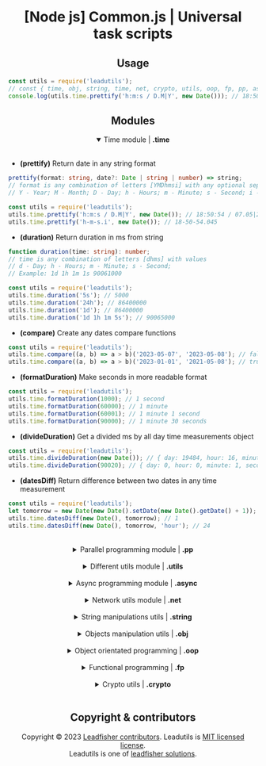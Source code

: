 <h1 align="center">[Node js] Common.js | Universal task scripts</h1>

<h2 align="center"> Usage</h2>

```javascript
const utils = require('leadutils');
// const { time, obj, string, time, net, crypto, utils, oop, fp, pp, async } = utils;
console.log(utils.time.prettify('h:m:s / D.M|Y', new Date())); // 18:50:54 / 07.05|2023
```

<h2 align="center"> Modules</h2>

<details open>

  <summary width="100%" align="center">Time module | <b>.time</b></summary><br/>

- **(prettify)** Return date in any string format

```ts
prettify(format: string, date?: Date | string | number) => string;
// format is any combination of letters [YMDhmsi] with any optional separators
// Y - Year; M - Month; D - Day; h - Hours; m - Minute; s - Second; i - Millisecond
```

```javascript
const utils = require('leadutils');
utils.time.prettify('h:m:s / D.M|Y', new Date()); // 18:50:54 / 07.05|2023
utils.time.prettify('h-m-s.i', new Date()); // 18-50-54.045
```

- **(duration)** Return duration in ms from string

```ts
function duration(time: string): number;
// time is any combination of letters [dhms] with values
// d - Day; h - Hours; m - Minute; s - Second;
// Example: 1d 1h 1m 1s 90061000
```

```javascript
const utils = require('leadutils');
utils.time.duration('5s'); // 5000
utils.time.duration('24h'); // 86400000
utils.time.duration('1d'); // 86400000
utils.time.duration('1d 1h 1m 5s'); // 90065000
```

- **(compare)** Create any dates compare functions

```javascript
const utils = require('leadutils');
utils.time.compare((a, b) => a > b)('2023-05-07', '2023-05-08'); // false
utils.time.compare((a, b) => a > b)('2023-01-01', '2021-05-08'); // true
```

- **(formatDuration)** Make seconds in more readable format

```javascript
const utils = require('leadutils');
utils.time.formatDuration(1000); // 1 second
utils.time.formatDuration(60000); // 1 minute
utils.time.formatDuration(60001); // 1 minute 1 second
utils.time.formatDuration(90000); // 1 minute 30 seconds
```

- **(divideDuration)** Get a divided ms by all day time measurements object

```javascript
const utils = require('leadutils');
utils.time.divideDuration(new Date()); // { day: 19484, hour: 16, minute: 6, second: 34, millisecond: 818 }
utils.time.divideDuration(90020); // { day: 0, hour: 0, minute: 1, second: 30, millisecond: 20 }
```

- **(datesDiff)** Return difference between two dates in any time measurement

```javascript
const utils = require('leadutils');
let tomorrow = new Date(new Date().setDate(new Date().getDate() + 1));
utils.time.datesDiff(new Date(), tomorrow); // 1
utils.time.datesDiff(new Date(), tomorrow, 'hour'); // 24
```

</details><br/>

<details>

<summary width="100%" align="center">Parallel programming module | <b>.pp</b></summary><br/>

**(Semaphore)** for limit concurrency accessing limited resource

```ts
class Semaphore(concurrency: number, size?: number, timeout?: number){
  empty: boolean;
  enter: Promise<boolean>;
  leave: void;
}
```

</details><br/>

<details>
  <summary width="100%" align="center">Different utils module | <b>.utils</b></summary><br/>

- **(shuffle)** Shuffle array

```javascript
const utils = require('leadutils');
utils.array.shuffle([1, 2, 3]); // ~[2,3,1]
```

- **(sample)** Get sample from array

```javascript
const utils = require('leadutils');
utils.array.sample([1, 2, 3]); // ~2
utils.array.sample([1, 2, 3]); // ~3
utils.array.sample([1, 2, 3]); // ~2
```

- **(range)** Creates array from range

```javascript
const utils = require('leadutils');
utils.array.range(4, 7); // [4,5,6,7]
```

- **(random)** Generate a random number

```javascript
const utils = require('leadutils');
utils.utils.random(0, 5); // 2
utils.utils.random(0, 5); // 4
```

- **(equals)** Deep equals for any type of values

```javascript
const utils = require('leadutils');
utils.utils.equals(0, 0); // true
utils.utils.equals('test', 'test'); // true
utils.utils.equals([1, 2], [1, 2]); // true
utils.utils.equals([1, 2], [1, 2, 3]); // false
utils.utils.equals({ a: true, b: { foo: true } }, { a: true, b: { foo: true } }); // true
utils.utils.equals({ a: true, b: { foo: true } }, { a: true, b: { foo: true, bar: true } }); // false
```

- **(prettyBytes)** Return more readable bytes format

```javascript
const utils = require('leadutils');
utils.utils.prettyBytes(10000000); // 10 MB
utils.utils.prettyBytes(1); // 1 B
```

- **(mostPerformant)** Select fastest method

```javascript
const utils = require('leadutils');
utils.utils.mostPerformant([() => 1 + 2, () => 1 * 2, () => 1 / 2, () => 1 - 2]); // ~0
```

- **(timeTaken)** Log execution time

```javascript
const utils = require('leadutils');
utils.utils.timeTaken((a, b) => a + b)(2 + 3); // return 5; log => timeTaken: 0.297ms
```

</details><br/>

<details>
  <summary width="100%" align="center">Async programming module | <b>.async</b></summary><br/>

```ts
function delay(msec: number, signal?: EventEmitter): Promise<void>;
function timeout(msec: number, signal?: EventEmitter): Promise<void>;
```

- **(delay)** Promise resolve after provided msec, with abort controller

```javascript
const utils = require('leadutils');
utils.async.delay('10s').then(() => console.log('after delay'));
```

- **(timeout)** Promise resolve if signal was passed in provided ms, else reject

```ts
function delay(msec: number, signal?: EventEmitter): Promise<void>;
```

```javascript
const utils = require('leadutils');
utils.async.delay('10s').then(() => console.log('after delay'));
```

</details><br/>

<details>
  <summary width="100%" align="center">Network utils module | <b>.net</b></summary><br/>

- **(receiveBody)** Stream body receiver

```ts
function receiveBody(stream: IncomingMessage): Promise<Buffer | null>;
```

- **(createXML)** Create XML response

```javascript
const utils = require('leadutils');
const xmlBody = utils.net
  .createXML()
  .add({ loc: 'https://leadfisher.ru/', priority: 1, time: '2022-04-12' })
  .add({ loc: 'https://leadfisher.ru/test', priority: 0.4, time: '2022-04-10' }).get;
// <?xml version="1.0" encoding="UTF-8"..
```

- **(intIP)** Get ip integer interpretation

```javascript
const utils = require('leadutils');
utils.net.intIP('127.0.0.1'); // 2130706433
```

- **(parseCookie)** Parse cookie from string

```javascript
const utils = require('leadutils');
let cookie = 'test=123;';
utils.net.parseCookie(cookie); // {test: 123}
```

- **(removePort)** Parse cookie from string

```javascript
const utils = require('leadutils');
utils.net.removePort('https://leadfisher.ru/api/test'); // https://leadfisher.ru
```

</details><br/>

<details>
  <summary width="100%" align="center">String manipulations utils | <b>.string</b></summary><br/>

- **(escape, escapeHTML, unescapeHTML)** Escape unfriendly characters

```javascript
const utils = require('leadutils');
utils.string.escape('https://leadfisher.ru'); // 'https:\\/\\/leadfisher\\.ru'
utils.string.escapeHTML('<script>alert("leadfisher !");</script>'); // &lt;script&gt;alert(&quot;leadfisher !&quot;);&lt;script&gt;
utils.string.unescapeHTML('&lt;script&gt;alert(&quot;leadfisher !&quot;);&lt;script&gt;'); // <script>alert("leadfisher !");</script>
```

- **(template)** String templates

```javascript
const utils = require('leadutils');
const template = utils.string.template`Hello ${'put_here'} !`;
template({ put_here: 'Alex' }); // Hello Alex !
template({ put_here: 'Admin' }); // Hello Admin !
```

- **(yesNo)** Parse user answers

```javascript
const utils = require('leadutils');
utils.string.yesNo('yes'); // true
utils.string.yesNo('y'); // true
utils.string.yesNo('n'); // false
utils.string.yesNo(''); // false
```

- **(words)** Parse all words from string

```javascript
const utils = require('leadutils');
utils.string.words('Hello word!'); // ['Hello', 'word']
```

- **(reverse)** String or Array reverse

```javascript
const utils = require('leadutils');
utils.string.reverse('Hello word!'); // !word olleH
utils.string.reverse([1, 2, 3]); // 321
```

- **(phonePrettify, phonePurify, normalizeEmail)** Phone manipulations utils

```javascript
const utils = require('leadutils');
utils.string.phonePrettify('79999999999'); // +7 (999) 999-99-99
utils.string.phonePurify('+7 (999) 999-99-99'); // 79999999999
utils.string.normalizeEmail('Test@MAIL.domain', 'Test@mail.domain'); // 321
```

- **(fileExt, fileName)** System path manipulation utils

```javascript
const utils = require('leadutils');
utils.string.fileExt('/home/user/index.js'); // js
utils.string.fileName('/home/user/index.js'); // index
```

- **(toString, fromString, isValidJSON, jsonParse)** String parsers

> jsonParse and fromString are both safe parsers

```javascript
const utils = require('leadutils');
utils.string.toString(1); // '1'
utils.string.toString(true); // 'true'
utils.string.toString(undefined); // 'undefined'
utils.string.fromString('test'); // 'test'
utils.string.toString({ foo: { boo: true } }); // '{"foo": { "boo": true }}'
utils.string.fromString('1'); // 1
utils.string.fromString('true'); // true
utils.string.fromString('undefined'); // undefined
utils.string.fromString('test'); // 'test'
utils.string.fromString('{"foo": { "boo": true }}'); // { foo: { boo: true } }
utils.string.isValidJSON('{}'); // true
utils.string.jsonParse('{}'); // {}
utils.string.jsonParse(''); // null
utils.string.jsonParse(123); // null
utils.string.isValidJSON({}); // false
```

</details><br/>

<details>
  <summary width="100%" align="center">Objects manipulation utils | <b>.obj</b></summary><br/>

- **(deepClone)** Clone object with all nested objects, no reference copies

```javascript
const utils = require('leadutils');
const test = { foo: { boo: { bar: 2 } } };
const copy = utils.obj.deepClone(test);
copy.foo.boo.bar = 0;
console.dir(test.foo.boo, copy.foo.boo); // { bar: 2 };  { bar: 0 };
```

- **(deepFreeze)** Freeze Object with all nested objects

```javascript
const utils = require('leadutils');
const test = { foo: { boo: { bar: 2 } } };
utils.obj.deepFreeze(test);
test.foo.boo.bar = 0;
console.dir(test.foo.boo); // { bar: 2 };
```

- **(deepFlatten)** Put nested array items in root array

```javascript
const utils = require('leadutils');
const test = [[1, 2, 3], [4, 5], 6, 7];
utils.obj.deepFlatten(test); // new [1,2,3,4,5,6,7]
```

- **(deepFlattenObject)** Put all nested objects properties in root object

```javascript
const utils = require('leadutils');
const test = { foo: { boo: { bar: 2 } } };
utils.obj.deepFlattenObject(test); // new {'foo.boo.bar': 2}
```

- **(dig)** Search for properties deep inside object

```javascript
const utils = require('leadutils');
const test = { foo: { boo: { bar: 2 } } };
const bar = utils.obj.dig('bar', test);
console.dir(bar); // 2;
```

</details><br/>

<details>
  <summary width="100%" align="center">Object orientated programming | <b>.oop</b></summary><br/>

- **(setDefault)** Overload operator `[]` to return default value if key not fount in object

```javascript
const utils = require('leadutils');
const test = { foo: { boo: { bar: 2 } } };
const bar = utils.oop.setDefault(test, 'not found');
console.log(bar['some key']); // not found
```

- **(defineGetter)** Add getter to object

```javascript
const utils = require('leadutils');
const test = { foo: { boo: { bar: 2 } } };
const bar = utils.oop.defineGetter(test)('key', () => 'value');
console.dir(bar.key); // value
```

- **(defineSetter)** Add setter to object

```javascript
const utils = require('leadutils');
const test = { foo: { boo: { bar: 2 } } };
const bar = utils.oop.defineSetter(test)('key', value => console.log(value));
bar.key = 3; // 3;
```

- **(mixin)** Mix two objects together, with optimization

```javascript
const utils = require('leadutils');
const test = { foo: { boo: { bar: 2 } } };
utils.oop.mixin(test, { bus: { foo: 4 }, foo: 3 });
// test = { foo: { boo: { bar: 2 } }, bus: { foo: 4 } }
```

</details><br/>

<details>
  <summary width="100%" align="center">Functional programming | <b>.fp</b></summary><br/>

- **(pipe, pipeAsync)** Combine multiple functions into one

```javascript
const utils = require('leadutils');
const pipeMagic = utils.fp.pipe(
  v => v + 1,
  v => v * 3,
  v => console.log(v),
);
pipeMagic(0); // 3
```

- **(curry)** Function call after all arguments have been provided

```javascript
const utils = require('leadutils');
const test = utils.fp.curry((a, b, c, d) => a + b + c + d);
test(1)(2)(3, 4); // 10
```

- **(once)** Limit count of function calls to single one

```javascript
const utils = require('leadutils');
const test = utils.fp.once((a, b, c, d) => a + b + c + d);
test(1, 2, 3, 4); // 10
test(1, 2, 3, 4); // undefined
```

- **(times)** Call function multiple times

```javascript
const utils = require('leadutils');
const ctx = { count: 0 };
utils.fp.times(5, (ctx, i) => (ctx.count += i), ctx);
// ctx.count === 5
```

- **(memoize)** Cache wrapper for functions

```javascript
const utils = require('leadutils');
const test = utils.fp.memoize((a, b, c, d) => a + b + c + d);
test(1, 2, 3, 4); // cache hit
test(1, 2, 3, 4); // cached value
```

- **(chain)** Chain functions to custom context, after all calls returns provided context

```javascript
const utils = require('leadutils');

const ctx = { counter: 0 };
const chain = utils.fp.chain(ctx);
ctx.add = chain(v => (chain += v));
ctx.add(1).add(2).add(3).add(4).counter; // 10
```

- **(debounce)** It ensures that one notification is made for an event that fires multiple times.

```javascript
const utils = require('leadutils');
const debounceTest = utils.fp.debounce(() => console.log('Working'), 1000);
debounceTest();
debounceTest();
// working
setTimeout(() => debounceTest(), 1000);
// working
```

- **(throttle)** It will reduce the notifications of an event that fires multiple times.

```javascript
const utils = require('leadutils');
const throttleTest = utils.fp.throttle(() => console.log('Working'), 1000);
throttleTest();
throttleTest();
// working
setTimeout(() => throttleTest(), 1000);
// working
```

</details><br/>

<details>
  <summary width="100%" align="center">Crypto utils | <b>.crypto</b></summary><br/>

- **(hashPassword)** Asynchronous password hashing

```javascript
const utils = require('leadutils');
utils.crypto.hashPassword('secret').then(hash => console.log(hash));
// $scrypt$N=32768,r=8,p=1,maxmem=67108864$wgAA6YiiNmz2iJUx6kAvjh+cSZc7pbCvQW7r5Z2fWbs$gN84NkBtXtwoL3LZXMJEjeLoRlNjyZUV5joX+Fedk5bhE6cK2mcwpRVJV5ymcGq66NSNXAB63duDWS1eCbO3hA
```

- **(validatePassword)** Asynchronous password validation

```javascript
const utils = require('leadutils');
const hash =
  '$scrypt$N=32768,r=8,p=1,maxmem=67108864$wgAA6YiiNmz2iJUx6kAvjh+cSZc7pbCvQW7r5Z2fWbs$gN84NkBtXtwoL3LZXMJEjeLoRlNjyZUV5joX+Fedk5bhE6cK2mcwpRVJV5ymcGq66NSNXAB63duDWS1eCbO3hA';
utils.crypto.validatePassword('secret', hash).then(flag => console.log(flag)); // true
utils.crypto.validatePassword('hacker', hash).then(flag => console.log(flag)); // false
```

</details><br/>

<h2 align="center">Copyright & contributors</h2>

<p align="center">
Copyright © 2023 <a href="https://github.com/LeadFisherSolutions/Leadutils/graphs/contributors">Leadfisher contributors</a>.
Leadutils is <a href="./LICENSE">MIT licensed license</a>.<br/>
Leadutils is one of <a href="https://github.com/LeadFisherSolutions">leadfisher solutions</a>.
</p>
